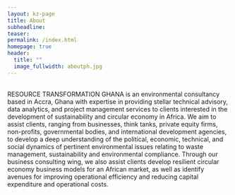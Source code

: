 ```yaml
---
layout: kz-page
title: About
subheadline:
teaser:
permalink: /index.html
homepage: true
header:
  title: ""
  image_fullwidth: aboutph.jpg
---
```


<br/>
RESOURCE TRANSFORMATION GHANA is an environmental consultancy based in Accra, Ghana with expertise in providing stellar technical advisory, data analytics, and project management services to clients interested in the development of sustainability and circular economy in Africa. We aim to assist clients, ranging from businesses, think tanks, private equity firms, non-profits, governmental bodies, and international development agencies, to develop a deep understanding of the political, economic, technical, and social dynamics of pertinent environmental issues relating to waste management, sustainability and environmental compliance. Through our business consulting wing, we also assist clients develop resilient circular economy business models for an African market, as well as identify avenues for improving operational efficiency and reducing capital expenditure and operational costs.



